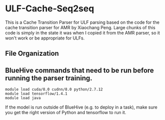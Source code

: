 # ULF-Cache-Seq2seq

This is a Cache Transition Parser for ULF parsing based on the code for the cache transition parser for AMR by Xiaochang Peng.
Large chunks of this code is simply in the state it was when I copied it from the AMR parser, so it won't work or be appropriate
for ULFs.

## File Organization

## BlueHive commands that need to be run before running the parser training.

```
module load cuda/8.0 cudnn/8.0 python/2.7.12
module load tensorflow/1.4.1
module load java
```

If the model is run outside of BlueHive (e.g. to deploy in a task), make sure you get the right version of Python and tensorflow to run it.

